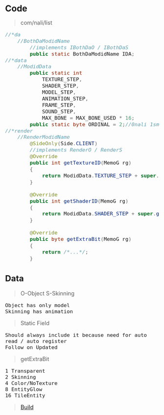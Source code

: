 # Code

<span style="font-size: large; ">

>com/nali/list

```java
//*da
	//BothDaModidName
		//implements IBothDaO / IBothDaS
		public static BothDaModidName IDA;
//*data
	//ModidData
		public static int
			TEXTURE_STEP,
			SHADER_STEP,
			MODEL_STEP,
			ANIMATION_STEP,
			FRAME_STEP,
			SOUND_STEP,
			MAX_BONE = MAX_BONE_USED * 16;
		public static byte ORDINAL = 2;//0nali 1small 2final_used
//*render
	//RenderModidName
		@SideOnly(Side.CLIENT)
		//implements RenderO / RenderS
		@Override
		public int getTextureID(MemoG rg)
		{
			return ModidData.TEXTURE_STEP + super.getTextureID(rg);
		}

		@Override
		public int getShaderID(MemoG rg)
		{
			return ModidData.SHADER_STEP + super.getShaderID(rg);
		}

		@Override
		public byte getExtraBit(MemoG rg)
		{
			return /*...*/;
		}
```
## Data
>O-Object S-Skinning

	Object has only model
	Skinning has animation
>Static Field

	Should always include it because need for auto read / auto register
	Follow on Updated
>getExtraBit

	1 Transparent
	2 Skinning
	4 Color/NoTexture
	8 EntityGlow
	16 TileEntity
>[Build](../README.md)

</span>